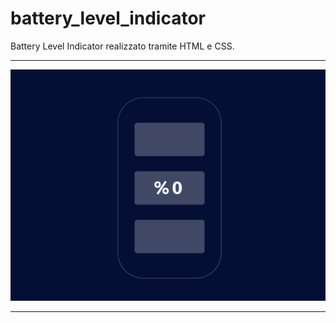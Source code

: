 # battery_level_indicator

Battery Level Indicator realizzato tramite HTML e CSS.

---

![zero](/img/zero.png)

---